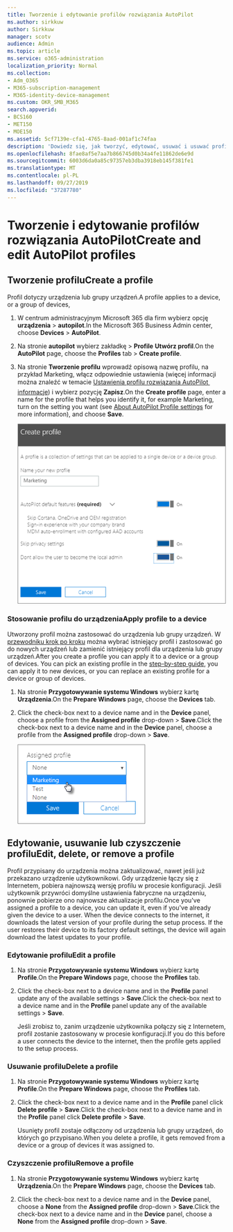 ```yaml
---
title: Tworzenie i edytowanie profilów rozwiązania AutoPilot
ms.author: sirkkuw
author: Sirkkuw
manager: scotv
audience: Admin
ms.topic: article
ms.service: o365-administration
localization_priority: Normal
ms.collection:
- Adm_O365
- M365-subscription-management
- M365-identity-device-management
ms.custom: OKR_SMB_M365
search.appverid:
- BCS160
- MET150
- MOE150
ms.assetid: 5cf7139e-cfa1-4765-8aad-001af1c74faa
description: 'Dowiedz się, jak tworzyć, edytować, usuwać i usuwać profile AutoPilot. '
ms.openlocfilehash: 8fae8af5e7aa7b866745d0b34a4fe11862de6e9d
ms.sourcegitcommit: 6003d6da0a85c97357eb3dba3918eb145f381fe1
ms.translationtype: MT
ms.contentlocale: pl-PL
ms.lasthandoff: 09/27/2019
ms.locfileid: "37287780"
---
```

# <a name="create-and-edit-autopilot-profiles"></a><span data-ttu-id="70999-103">Tworzenie i edytowanie profilów rozwiązania AutoPilot</span><span class="sxs-lookup"><span data-stu-id="70999-103">Create and edit AutoPilot profiles</span></span>

## <a name="create-a-profile"></a><span data-ttu-id="70999-104">Tworzenie profilu</span><span class="sxs-lookup"><span data-stu-id="70999-104">Create a profile</span></span>

<span data-ttu-id="70999-105">Profil dotyczy urządzenia lub grupy urządzeń.</span><span class="sxs-lookup"><span data-stu-id="70999-105">A profile applies to a device, or a group of devices,</span></span>
  
1. <span data-ttu-id="70999-106">W centrum administracyjnym Microsoft 365 dla firm wybierz opcję **urządzenia** \> **autopilot**.</span><span class="sxs-lookup"><span data-stu-id="70999-106">In the Microsoft 365 Business Admin center, choose **Devices** \> **AutoPilot**.</span></span>
  
2. <span data-ttu-id="70999-107">Na stronie **autopilot** wybierz zakładkę \> **Profile** **Utwórz profil**.</span><span class="sxs-lookup"><span data-stu-id="70999-107">On the **AutoPilot** page, choose the **Profiles** tab \> **Create profile**.</span></span>
    
3. <span data-ttu-id="70999-108">Na stronie **Tworzenie profilu** wprowadź opisową nazwę profilu, na przykład Marketing, włącz odpowiednie ustawienia (więcej informacji można znaleźć w temacie [Ustawienia profilu rozwiązania AutoPilot  informacje](autopilot-profile-settings.md)) i wybierz pozycję **Zapisz**.</span><span class="sxs-lookup"><span data-stu-id="70999-108">On the **Create profile** page, enter a name for the profile that helps you identify it, for example Marketing, turn on the setting you want (see [About AutoPilot Profile settings](autopilot-profile-settings.md) for more information), and choose **Save**.</span></span>
    
    ![Enter name and turn on settings in the Create profile panel.](media/63b5a00d-6a5d-48d0-9557-e7531e80702a.png)
  
### <a name="apply-profile-to-a-device"></a><span data-ttu-id="70999-110">Stosowanie profilu do urządzenia</span><span class="sxs-lookup"><span data-stu-id="70999-110">Apply profile to a device</span></span>

<span data-ttu-id="70999-p101">Utworzony profil można zastosować do urządzenia lub grupy urządzeń. W [przewodniku krok po kroku](add-autopilot-devices-and-profile.md) można wybrać istniejący profil i zastosować go do nowych urządzeń lub zamienić istniejący profil dla urządzenia lub grupy urządzeń.</span><span class="sxs-lookup"><span data-stu-id="70999-p101">After you create a profile you can apply it to a device or a group of devices. You can pick an existing profile in the [step-by-step guide](add-autopilot-devices-and-profile.md), you can apply it to new devices, or you can replace an existing profile for a device or group of devices.</span></span> 
  
1. <span data-ttu-id="70999-113">Na stronie **Przygotowywanie systemu Windows** wybierz kartę **Urządzenia**.</span><span class="sxs-lookup"><span data-stu-id="70999-113">On the **Prepare Windows** page, choose the **Devices** tab.</span></span> 
    
2. <span data-ttu-id="70999-114">Click the check-box next to a device name and in the **Device** panel, choose a profile from the **Assigned profile** drop-down \> **Save**.</span><span class="sxs-lookup"><span data-stu-id="70999-114">Click the check-box next to a device name and in the **Device** panel, choose a profile from the **Assigned profile** drop-down \> **Save**.</span></span>
    
    ![In the Device panel, select an Assigned profile to apply it.](media/ed0ce33f-9241-4403-a5de-2dddffdc6fb9.png)
  
## <a name="edit-delete-or-remove-a-profile"></a><span data-ttu-id="70999-116">Edytowanie, usuwanie lub czyszczenie profilu</span><span class="sxs-lookup"><span data-stu-id="70999-116">Edit, delete, or remove a profile</span></span>

<span data-ttu-id="70999-p102">Profil przypisany do urządzenia można zaktualizować, nawet jeśli już przekazano urządzenie użytkownikowi. Gdy urządzenie łączy się z Internetem, pobiera najnowszą wersję profilu w procesie konfiguracji. Jeśli użytkownik przywróci domyślne ustawienia fabryczne na urządzeniu, ponownie pobierze ono najnowsze aktualizacje profilu.</span><span class="sxs-lookup"><span data-stu-id="70999-p102">Once you've assigned a profile to a device, you can update it, even if you've already given the device to a user. When the device connects to the internet, it downloads the latest version of your profile during the setup process. If the user restores their device to its factory default settings, the device will again download the latest updates to your profile.</span></span> 
  
### <a name="edit-a-profile"></a><span data-ttu-id="70999-120">Edytowanie profilu</span><span class="sxs-lookup"><span data-stu-id="70999-120">Edit a profile</span></span>

1. <span data-ttu-id="70999-121">Na stronie **Przygotowywanie systemu Windows** wybierz kartę **Profile**.</span><span class="sxs-lookup"><span data-stu-id="70999-121">On the **Prepare Windows** page, choose the **Profiles** tab.</span></span> 
    
2. <span data-ttu-id="70999-122">Click the check-box next to a device name and in the **Profile** panel update any of the available settings \> **Save**.</span><span class="sxs-lookup"><span data-stu-id="70999-122">Click the check-box next to a device name and in the **Profile** panel update any of the available settings \> **Save**.</span></span>
    
    <span data-ttu-id="70999-123">Jeśli zrobisz to, zanim urządzenie użytkownika połączy się z Internetem, profil zostanie zastosowany w procesie konfiguracji.</span><span class="sxs-lookup"><span data-stu-id="70999-123">If you do this before a user connects the device to the internet, then the profile gets applied to the setup process.</span></span>
    
### <a name="delete-a-profile"></a><span data-ttu-id="70999-124">Usuwanie profilu</span><span class="sxs-lookup"><span data-stu-id="70999-124">Delete a profile</span></span>

1. <span data-ttu-id="70999-125">Na stronie **Przygotowywanie systemu Windows** wybierz kartę **Profile**.</span><span class="sxs-lookup"><span data-stu-id="70999-125">On the **Prepare Windows** page, choose the **Profiles** tab.</span></span> 
    
2. <span data-ttu-id="70999-126">Click the check-box next to a device name and in the **Profile** panel click **Delete profile** \> **Save**.</span><span class="sxs-lookup"><span data-stu-id="70999-126">Click the check-box next to a device name and in the **Profile** panel click **Delete profile** \> **Save**.</span></span>
    
    <span data-ttu-id="70999-127">Usunięty profil zostaje odłączony od urządzenia lub grupy urządzeń, do których go przypisano.</span><span class="sxs-lookup"><span data-stu-id="70999-127">When you delete a profile, it gets removed from a device or a group of devices it was assigned to.</span></span>
    
### <a name="remove-a-profile"></a><span data-ttu-id="70999-128">Czyszczenie profilu</span><span class="sxs-lookup"><span data-stu-id="70999-128">Remove a profile</span></span>

1. <span data-ttu-id="70999-129">Na stronie **Przygotowywanie systemu Windows** wybierz kartę **Urządzenia**.</span><span class="sxs-lookup"><span data-stu-id="70999-129">On the **Prepare Windows** page, choose the **Devices** tab.</span></span> 
    
2. <span data-ttu-id="70999-130">Click the check-box next to a device name and in the **Device** panel, choose a **None** from the **Assigned profile** drop-down \> **Save**.</span><span class="sxs-lookup"><span data-stu-id="70999-130">Click the check-box next to a device name and in the **Device** panel, choose a **None** from the **Assigned profile** drop-down \> **Save**.</span></span>
    
